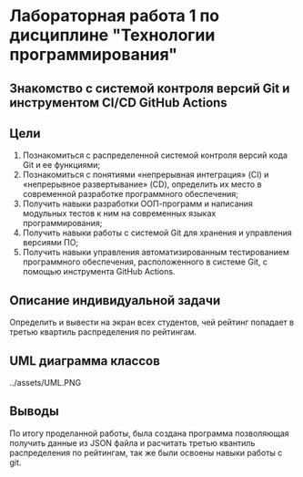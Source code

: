 # Лабораторная работа 1 по дисциплине "Технологии программирования"
## Знакомство с системой контроля версий Git и инструментом CI/CD GitHub Actions
## Цели 
1. Познакомиться c распределенной системой контроля версий кода Git и ее функциями;
2. Познакомиться с понятиями «непрерывная интеграция» (CI) и «непрерывное развертывание»
(CD), определить их место в современной разработке программного обеспечения;
3. Получить навыки разработки ООП-программ и написания модульных тестов к ним на
современных языках программирования;
4. Получить навыки работы с системой Git для хранения и управления версиями ПО;
5. Получить навыки управления автоматизированным тестированием программного обеспечения,
расположенного в системе Git, с помощью инструмента GitHub Actions.

## Описание индивидуальной задачи
Определить и вывести на экран всех студентов, чей
рейтинг попадает в третью квартиль распределения по
рейтингам.

## UML диаграмма классов
../assets/UML.PNG

## Выводы
По итогу проделанной работы, была создана программа позволяющая получить данные из JSON
файла и расчитать третью квантиль распределения по рейтингам, так же были освоены навыки
работы с git.